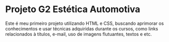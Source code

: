 # Projeto G2 Estética Automotiva

Este é meu primeiro projeto utilizando HTML e CSS, buscando aprimorar os co*n*hecime*n*tos e usar téc*n*icas adquiridas dura*n*te os cursos, como li*n*ks relacio*n*ados à títulos, e-mail, uso de image*n*s flutua*n*tes, textos e etc.

